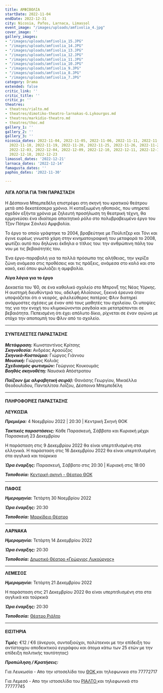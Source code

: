 ```yaml
---
title: ΑΜΦΙΒΟΛΙΑ
startDate: 2022-11-04
endDate: 2022-12-31
city: Nicosia, Pafos, Larnaca, Limassol
event_image: "/images/uploads/amfivolia_4.jpg"
cover_image: ''
gallery_images:
- "/images/uploads/amfivolia_15.JPG"
- "/images/uploads/amfivolia_14.JPG"
- "/images/uploads/amfivolia_13.JPG"
- "/images/uploads/amfivolia_12.JPG"
- "/images/uploads/amfivolia_11.JPG"
- "/images/uploads/amfivolia_10.JPG"
- "/images/uploads/amfivolia_9.JPG"
- "/images/uploads/amfivolia_8.JPG"
- "/images/uploads/amfivolia_7.JPG"
category: Drama
extended: false
critic_link: ''
critic_title: ''
critic_p: ''
theatres:
- theatres/rialto.md
- theatres/dimotiko-theatro-larnakas-G.Lykourgos.md
- theatres/markidio-theatro.md
- theatres/thoc.md
gallery_1: ''
gallery_2: ''
gallery_3: ''
nicosia_dates: 2022-11-04, 2022-11-05, 2022-11-06, 2022-11-11, 2022-11-12, 2022-11-13,
  2022-11-18, 2022-11-19, 2022-11-20, 2022-11-25, 2022-11-26, 2022-11-27, 2022-12-02,
  2022-12-03, 2022-12-04, 2022-12-09, 2022-12-10, 2022-12-11, 2022-12-16, 2022-12-17,
  2022-12-18, 2022-12-23
limassol_dates: '2022-12-21'
larnaca_dates: '2022-12-14'
famagusta_dates: ''
paphos_dates: '2022-11-30'

---
```

#### ΛΙΓΑ ΛΟΓΙΑ ΓΙΑ ΤΗΝ ΠΑΡΑΣΤΑΣΗ

Η Δέσποινα Μπεμπεδέλη επιστρέφει στη σκηνή του κρατικού θεάτρου μετά από δεκατέσσερα χρόνια. Η καταξιωμένη ηθοποιός, που υπηρετεί σχεδόν εξήντα χρόνια με ζηλευτή προσήλωση τη θεατρική τέχνη, θα ερμηνεύσει ένα ιδιαίτερα απαιτητικό ρόλο στο πολυβραβευμένο έργο του Τζον Πάτρικ Σάνλεϋ Αμφιβολία.

Το έργο το οποίο γράφτηκε το 2004, βραβεύτηκε με Πούλιτζερ και Τόνι και έγινε ευρέως γνωστό χάρη στην κινηματογραφική του μεταφορά το 2008, φωτίζει αυτό που δηλώνει έκδηλα ο τίτλος του: την ανθρώπινη πάλη του νου με τις βεβαιότητές του.

Ένα έργο-παραβολή για τα πολλά πρόσωπα της αλήθειας, την γκρίζα ζώνη ανάμεσα στις προθέσεις και τις πράξεις, ανάμεσα στο καλό και στο κακό, εκεί όπου φωλιάζει η αμφιβολία.

**Λίγα λόγια για το έργο**

Δεκαετία του ’60, σε ένα καθολικό σχολείο στο Μπρονξ της Νέας Υόρκης. Η αυστηρή διευθύντριά του, αδελφή Αλοΐσιους, ξεκινά έρευνα όταν υποψιάζεται ότι ο νεαρός, φιλελεύθερος πατέρας Φλιν διατηρεί ανάρμοστες σχέσεις με έναν από τους μαθητές του σχολείου. Οι υποψίες της για την ενοχή του κλιμακώνονται ραγδαία και μετατρέπονται σε βεβαιότητα. Πεπεισμένη ότι έχει απόλυτο δίκιο, ρίχνεται σε έναν αγώνα με στόχο την αποπομπή του Φλιν από το σχολείο.

***

#### ΣΥΝΤΕΛΕΣΤΕΣ ΠΑΡΑΣΤΑΣΗΣ

**_Μετάφραση:_** Κωνσταντίνος Κρίτσης  
**_Σκηνοθεσία:_** Ανδρέας Αραούζος  
**_Σκηνικά-Κοστούμια:_** Γιώργος Γιάννου  
**_Μουσική:_** Γιώργος Κολιάς  
**_Σχεδιασμός φωτισμών:_** Γεώργιος Κουκουμάς  
**_Βοηθός σκηνοθέτη:_** Ναυσικά Απόστρατου

**_Παίζουν (με αλφαβητική σειρά):_** Θανάσης Γεωργίου, Μικαέλλα Θεοδουλίδου, Παντελίτσα Λοΐζου, Δέσποινα Μπεμπεδέλη

***

#### ΠΛΗΡΟΦΟΡΙΕΣ ΠΑΡΑΣΤΑΣΗΣ

**ΛΕΥΚΩΣΙΑ**

**_Πρεμιέρα:_** 4 Νοεμβρίου 2022 | 20:30 | Κεντρική Σκηνή ΘΟΚ

**_Τακτικές παραστάσεις:_** Κάθε Παρασκευή, Σάββατο και Κυριακή μέχρι Παρασκευή 23 Δεκεμβρίου

Η παράσταση στις 9 Δεκεμβρίου 2022 θα είναι υπερτιτλισμένη στα ελληνικά. Η παράσταση στις 16 Δεκεμβρίου 2022 θα είναι υπερτιτλισμένη στα αγγλικά και τούρκικα

**_Ώρα έναρξης:_** Παρασκευή, Σάββατο στις 20:30 | Κυριακή στις 18:00

**_Τοποθεσία:_** [Κεντρική σκηνή - Θέατρο ΘΟΚ](?#map)

***

**ΠΑΦΟΣ**

**_Ημερομηνία:_** Τετάρτη 30 Νοεμβρίου 2022

**_Ώρα έναρξης:_** 20:30

**_Τοποθεσία:_** [Μαρκίδειο Θέατρο](?#map)

***

**ΛΑΡΝΑΚΑ**

**_Ημερομηνία:_** Τετάρτη 14 Δεκεμβρίου 2022

**_Ώρα έναρξης:_** 20:30

**_Τοποθεσία:_** [Δημοτικό Θέατρο «Γεώργιος Λυκούργος»](?#map)

***

**ΛΕΜΕΣΟΣ**

**_Ημερομηνία:_** Τετάρτη 21 Δεκεμβρίου 2022

Η παράσταση στις 21 Δεκεμβρίου 2022 θα είναι υπερτιτλισμένη στα στα αγγλικά και τούρκικά

**_Ώρα έναρξης:_** 20:30

**_Τοποθεσία:_** [Θέατρο Ριάλτο](?#map)

***

#### ΕΙΣΙΤΗΡΙΑ

**_Τιμές:_** €12 / €6 (άνεργοι, συνταξιούχοι, πολύτεκνοι με την επίδειξη του αντίστοιχου αποδεικτικού εγγράφου και άτομα κάτω των 25 ετών με την επίδειξη πολιτικής ταυτότητας)

**_Προπώληση / Κρατήσεις:_**

Για Λευκωσία - Απο την ιστοσελίδα του [ΘΟΚ ](https://www.thoc.org.cy/ "ΘΟΚ")και τηλεφωνικα στο 77772717

Για Λεμεσό - Απο την ιστοσελίδα του [ΡΙΑΛΤΟ ](https://www.rialto.com.cy/)και τηλεφωνικά στο 77777745